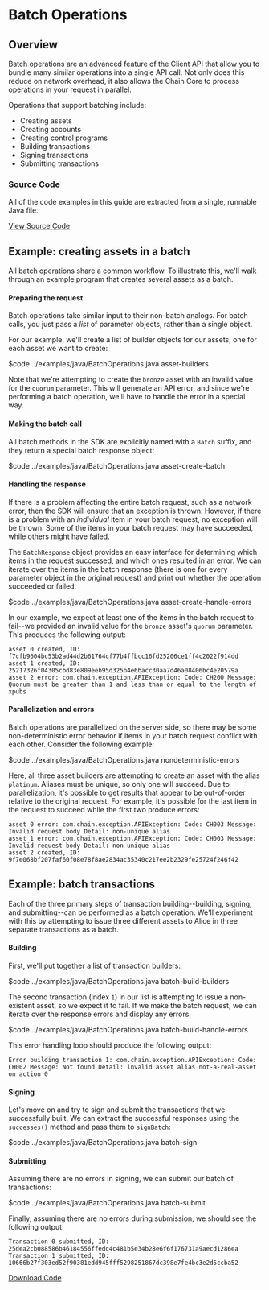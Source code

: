 # Batch Operations

## Overview

Batch operations are an advanced feature of the Client API that allow you to bundle many similar operations into a single API call. Not only does this reduce on network overhead, it also allows the Chain Core to process operations in your request in parallel.

Operations that support batching include:

- Creating assets
- Creating accounts
- Creating control programs
- Building transactions
- Signing transactions
- Submitting transactions

### Source Code
All of the code examples in this guide are extracted from a single, runnable Java file.

<a href="../examples/java/BatchOperations.java" class="downloadBtn btn btn-success" target="\_blank">View Source Code</a>

## Example: creating assets in a batch

All batch operations share a common workflow. To illustrate this, we'll walk through an example program that creates several assets as a batch.

#### Preparing the request

Batch operations take similar input to their non-batch analogs. For batch calls, you just pass a _list_ of parameter objects, rather than a single object.

For our example, we'll create a list of builder objects for our assets, one for each asset we want to create:

$code ../examples/java/BatchOperations.java asset-builders

Note that we're attempting to create the `bronze` asset with an invalid value for the `quorum` parameter. This will generate an API error, and since we're performing a batch operation, we'll have to handle the error in a special way.

#### Making the batch call

All batch methods in the SDK are explicitly named with a `Batch` suffix, and they return a special batch response object:

$code ../examples/java/BatchOperations.java asset-create-batch

#### Handling the response

If there is a problem affecting the entire batch request, such as a network error, then the SDK will ensure that an exception is thrown. However, if there is a problem with an _individual_ item in your batch request, no exception will be thrown. Some of the items in your batch request may have succeeded, while others might have failed.

The `BatchResponse` object provides an easy interface for determining which items in the request successed, and which ones resulted in an error. We can iterate over the items in the batch response (there is one for every parameter object in the original request) and print out whether the operation succeeded or failed.

$code ../examples/java/BatchOperations.java asset-create-handle-errors

In our example, we expect at least one of the items in the batch request to fail--we provided an invalid value for the `bronze` asset's `quorum` parameter. This produces the following output:

```
asset 0 created, ID: f7cfb9604bc53b2ad44d2b61764cf77b4ffbcc16fd25206ce1ff4c2022f914dd
asset 1 created, ID: 25217326f04305cbd83e809eeb95d325b4e6bacc30aa7d46a08406bc4e20579a
asset 2 error: com.chain.exception.APIException: Code: CH200 Message: Quorum must be greater than 1 and less than or equal to the length of xpubs
```

#### Parallelization and errors

Batch operations are parallelized on the server side, so there may be some non-deterministic error behavior if items in your batch request conflict with each other. Consider the following example:

$code ../examples/java/BatchOperations.java nondeterministic-errors

Here, all three asset builders are attempting to create an asset with the alias `platinum`. Aliases must be unique, so only one will succeed. Due to parallelization, it's possible to get results that appear to be out-of-order relative to the original request. For example, it's possible for the last item in the request to succeed while the first two produce errors:

```
asset 0 error: com.chain.exception.APIException: Code: CH003 Message: Invalid request body Detail: non-unique alias
asset 1 error: com.chain.exception.APIException: Code: CH003 Message: Invalid request body Detail: non-unique alias
asset 2 created, ID: 9f7e068bf207faf60f08e78f8ae2834ac35340c217ee2b2329fe25724f246f42
```

## Example: batch transactions

Each of the three primary steps of transaction building--building, signing, and submitting--can be performed as a batch operation. We'll experiment with this by attempting to issue three different assets to Alice in three separate transactions as a batch.

#### Building

First, we'll put together a list of transaction builders:

$code ../examples/java/BatchOperations.java batch-build-builders

The second transaction (index `1`) in our list is attempting to issue a non-existent asset, so we expect it to fail. If we make the batch request, we can iterate over the response errors and display any errors.

$code ../examples/java/BatchOperations.java batch-build-handle-errors

This error handling loop should produce the following output:

```
Error building transaction 1: com.chain.exception.APIException: Code: CH002 Message: Not found Detail: invalid asset alias not-a-real-asset on action 0
```

#### Signing

Let's move on and try to sign and submit the transactions that we successfully built. We can extract the successful responses using the `successes()` method and pass them to `signBatch`:

$code ../examples/java/BatchOperations.java batch-sign

#### Submitting

Assuming there are no errors in signing, we can submit our batch of transactions:

$code ../examples/java/BatchOperations.java batch-submit

Finally, assuming there are no errors during submission, we should see the following output:

```
Transaction 0 submitted, ID: 25dea2cb088586b46184556ffedc4c481b5e34b28e6f6f176731a9aecd1286ea
Transaction 1 submitted, ID: 10666b27f303ed52f90381edd945fff5298251867dc398e7fe4bc3e2d5ccba52
```

[Download Code](../examples/java/BatchOperations.java)
